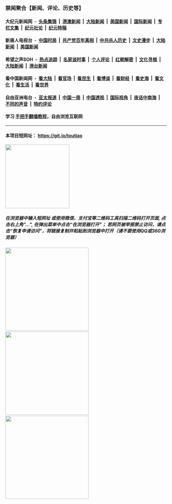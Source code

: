 ### 禁闻聚合【新闻、评论、历史等】

#### 大纪元新闻网 &nbsp;-&nbsp; [头条集锦](indexes/E头条集锦.md?t=02141802) &nbsp;|&nbsp; [港澳新闻](indexes/E港澳新闻.md?t=02141802)  &nbsp;|&nbsp; [大陆新闻](indexes/E大陆新闻.md?t=02141802) &nbsp;|&nbsp; [美国新闻](indexes/E美国新闻.md?t=02141802) &nbsp;|&nbsp; [国际新闻](indexes/E国际新闻.md?t=02141802) &nbsp;|&nbsp; [专栏文集](indexes/E专栏文集.md?t=02141802) &nbsp;|&nbsp; [纪元社论](indexes/E纪元社论.md?t=02141802) &nbsp;|&nbsp; [纪元特稿](indexes/E纪元特稿.md?t=02141802) 

#### 新唐人电视台 &nbsp;-&nbsp; [中国时局](indexes/N中国时局.md?t=02141802) &nbsp;|&nbsp; [共产党百年真相](indexes/N共产党百年真相.md?t=02141802) &nbsp;|&nbsp; [中共杀人历史](indexes/N中共杀人历史.md?t=02141802) &nbsp;|&nbsp; [文史漫步](indexes/N文史漫步.md?t=02141802) &nbsp;|&nbsp; [大陆新闻](indexes/N大陆新闻.md?t=02141802) &nbsp;|&nbsp; [美国新闻](indexes/N美国新闻.md?t=02141802)

#### 希望之声SOH &nbsp;-&nbsp; [热点追踪](indexes/H热点追踪.md?t=02141802) &nbsp;|&nbsp; [名家谈时事](indexes/H名家谈时事.md?t=02141802) &nbsp;|&nbsp; [个人评论](indexes/H个人评论.md?t=02141802)  &nbsp;|&nbsp; [红朝解密](indexes/H红朝解密.md?t=02141802) &nbsp;|&nbsp; [文化寻根](indexes/H文化寻根.md?t=02141802) &nbsp;|&nbsp; [大陆新闻](indexes/H大陆新闻.md?t=02141802) &nbsp;|&nbsp; [港台新闻](indexes/H港台新闻.md?t=02141802)

#### 看中国新闻网 &nbsp;-&nbsp; [看大陆](indexes/S看大陆.md?t=02141802) &nbsp;|&nbsp; [看官场](indexes/S看官场.md?t=02141802) &nbsp;|&nbsp; [看民生](indexes/S看民生.md?t=02141802)  &nbsp;|&nbsp; [看博谈](indexes/S看博谈.md?t=02141802) &nbsp;|&nbsp; [看财经](indexes/S看财经.md?t=02141802) &nbsp;|&nbsp; [看史海](indexes/S看史海.md?t=02141802) &nbsp;|&nbsp; [看文化](indexes/S看文化.md?t=02141802) &nbsp;|&nbsp; [看生活](indexes/S看生活.md?t=02141802) &nbsp;|&nbsp; [看世界](indexes/S看世界.md?t=02141802)

#### 自由亚洲电台 &nbsp;-&nbsp; [亚太报道](indexes/R亚太报道.md?t=02141802) &nbsp;|&nbsp; [中国一周](indexes/R中国一周.md?t=02141802) &nbsp;|&nbsp; [中国透视](indexes/R中国透视.md?t=02141802)  &nbsp;|&nbsp; [国际视角](indexes/R国际视角.md?t=02141802) &nbsp;|&nbsp; [夜话中南海](indexes/R夜话中南海.md?t=02141802) &nbsp;|&nbsp; [不同的声音](indexes/R不同的声音.md?t=02141802) &nbsp;|&nbsp; [特约评论](indexes/R特约评论.md?t=02141802)

#### 学习 [手把手翻墙教程](https://github.com/gfw-breaker/guides/wiki)，自由浏览互联网

----

#### 本项目短网址： https://git.io/toutiao
<img src="https://raw.githubusercontent.com/gfw-breaker/banned-news/master/scripts/img/qr.png" width="200px"/>  

##### 在浏览器中输入短网址 或使用微信、支付宝等二维码工具扫描二维码打开页面, 点击右上角"...", 在弹出菜单中点击“在浏览器打开”； 若网页被举报禁止访问，请点击“恢复申请访问”，将链接复制并粘贴到浏览器中打开（请不要使用QQ或360浏览器）

<img src="https://raw.githubusercontent.com/gfw-breaker/banned-news/master/scripts/img/1.png" width="260px"/> &nbsp; <img src="https://raw.githubusercontent.com/gfw-breaker/banned-news/master/scripts/img/2.png" width="260px"/> &nbsp; <img src="https://raw.githubusercontent.com/gfw-breaker/banned-news/master/scripts/img/3.png" width="260px"/>
